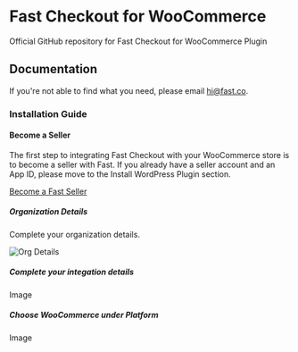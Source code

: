 # Fast Checkout for WooCommerce
Official GitHub repository for Fast Checkout for WooCommerce Plugin

## Documentation
If you're not able to find what you need, please email hi@fast.co. 

### Installation Guide

#### Become a Seller

The first step to integrating Fast Checkout with your WooCommerce store is to become a seller with Fast. If you already have a seller account and an App ID, please move to the Install WordPress Plugin section.

[Become a Fast Seller](https://www.fast.co/business)

##### Organization Details
Complete your organization details.

![Org Details](https://www.dropbox.com/s/wkgzvje5ox4lekb/01-get-started.png?raw=1)

##### Complete your integation details
Image

##### Choose WooCommerce under Platform
Image